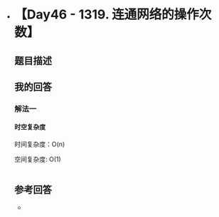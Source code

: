 - # 【Day46 - 1319. 连通网络的操作次数】

  ## 题目描述

  > 

  ## 我的回答

  ### 解法一

  #### 时空复杂度

  时间复杂度：O(n)

  空间复杂度:   O(1)

  ```js
  
  ```

  

  ## 参考回答

  - 

  
